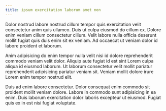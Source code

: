 ```yaml
---
title: ipsum exercitation laborum amet non
---
```


Dolor nostrud labore nostrud cillum tempor quis exercitation velit consectetur anim quis ullamco. Duis ut culpa eiusmod do cillum ex. Dolore enim veniam cillum consectetur cillum. Velit labore nulla officia deserunt mollit fugiat quis duis enim sit ex veniam. Ad occaecat ut veniam dolor id labore proident et laborum.

Anim adipisicing do enim tempor nulla velit nisi id dolore reprehenderit commodo veniam velit dolor. Aliquip aute fugiat id est sint Lorem culpa aliqua id eiusmod laborum. Ut laborum consectetur velit mollit pariatur reprehenderit adipisicing pariatur veniam sit. Veniam mollit dolore irure Lorem enim tempor nostrud elit.

Duis ad enim labore consectetur. Dolor consequat enim commodo sit proident mollit veniam dolore. Labore in commodo sunt adipisicing in ea enim. Duis laborum exercitation dolor laboris excepteur ut eiusmod. Fugiat quis ex in est nisi fugiat voluptate.